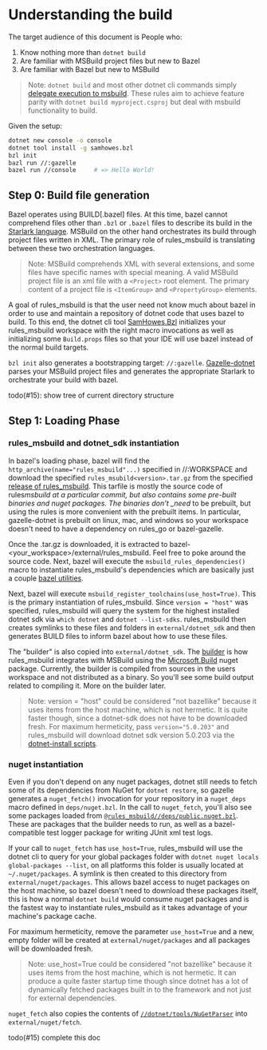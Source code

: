 # Understanding the build

The target audience of this document is People who:

1. Know nothing more than `dotnet build`
2. Are familiar with MSBuild project files but new to Bazel
3. Are familiar with Bazel but new to MSBuild

> Note: `dotnet build` and most other dotnet cli commands simply
> [delegate execution to msbuild](https://docs.microsoft.com/en-us/dotnet/core/tools/dotnet-build#msbuild).
> These rules aim to achieve feature parity with `dotnet build myproject.csproj` but deal with
> msbuild functionality to build.

Given the setup:

```bash
dotnet new console -o console
dotnet tool install -g samhowes.bzl
bzl init
bazl run //:gazelle
bazel run //console     # => Hello World!
```

## Step 0: Build file generation

Bazel operates using BUILD[.bazel] files. At this time, bazel cannot comprehend files other than
`.bzl` or `.bazel` files to describe its build in the
[Starlark language](https://docs.bazel.build/versions/main/skylark/language.html). MSBuild on the
other hand orchestrates its build through project files written in XML. The primary role of
rules_msbuild is translating between these two orchestration languages.

> Note: MSBuild comprehends XML with several extensions, and some files have specific names with
> special meaning. A valid MSBuild project file is an xml file with a `<Project>` root element. The
> primary content of a project file is `<ItemGroup>` and `<PropertyGroup>` elements.

A goal of rules_msbuild is that the user need not know much about bazel in order to use and maintain
a repository of dotnet code that uses bazel to build. To this end, the dotnet cli tool
[SamHowes.Bzl](../dotnet/tools/Bzl/Readme.md) initializes your rules_msbuild workspace with the
right macro invocations as well as initializing some `Build.props` files so that your IDE will use
bazel instead of the normal build targets.

`bzl init` also generates a bootstrapping target: `//:gazelle`.
[Gazelle-dotnet](../gazelle/dotnet/Readme.md) parses your MSBuild project files and generates the
appropriate Starlark to orchestrate your build with bazel.

todo(#15): show tree of current directory structure

## Step 1: Loading Phase

### rules_msbuild and dotnet_sdk instantiation

In bazel's loading phase, bazel will find the `http_archive(name="rules_msbuild"...)` specified in
//:WORKSPACE and download the specified `rules_msubild<version>.tar.gz` from the specified
[release of rules_msbuild](https://github.com/samhowes/rules_msbuild/releases). This tarfile is
mostly the source code of rules*msbuild at a particular commit, but also contains some pre-built
binaries and nuget packages. The binaries don't \_need* to be prebuilt, but using the rules is more
convenient with the prebuilt items. In particular, gazelle-dotnet is prebuilt on linux, mac, and
windows so your workspace doesn't need to have a dependency on rules_go or bazel-gazelle.

Once the .tar.gz is downloaded, it is extracted to bazel-<your_workspace>/external/rules_msbuild.
Feel free to poke around the source code. Next, bazel will execute the
`msbuild_rules_dependencies()` macro to instantiate rules_msbuild's dependencies which are basically
just a couple [bazel utilities](../dotnet/deps.bzl).

Next, bazel will execute `msbuild_register_toolchains(use_host=True)`. This is the primary
instantiation of rules_msbuild. Since `version = "host"` was specified, rules_msbuild will query the
system for the highest installed dotnet sdk via `which dotnet` and `dotnet --list-sdks`.
rules_msbuild then creates symlinks to these files and folders in `external/dotnet_sdk` and then
generates BUILD files to inform bazel about how to use these files.

The "builder" is also copied into `external/dotnet_sdk`. The [builder](../dotnet/tools/builder) is
how rules_msbuild integrates with MSBuild using the
[Microsoft.Build](https://www.nuget.org/packages/Microsoft.Build/) nuget package. Currently, the
builder is compiled from sources in the users workspace and not distributed as a binary. So you'll
see some build output related to compiling it. More on the builder later.

> Note: version = "host" could be considered "not bazellike" because it uses items from the host
> machine, which is not hermetic. It is quite faster though, since a dotnet-sdk does not have to be
> downloaded fresh. For maximum hermeticity, pass `version="5.0.203"` and rules_msbuild will
> download dotnet sdk version 5.0.203 via the
> [dotnet-install scripts](https://docs.microsoft.com/en-us/dotnet/core/tools/dotnet-install-script).

### nuget instantiation

Even if you don't depend on any nuget packages, dotnet still needs to fetch some of its dependencies
from NuGet for `dotnet restore`, so gazelle generates a `nuget_fetch()` invocation for your
repository in a `nuget_deps` macro defined in `deps/nuget.bzl`. In the call to `nuget_fetch`, you'll
also see some packages loaded from
[`@rules_msbuild//deps/public.nuget.bzl`](../deps/public_nuget.bzl). These are packages that the
builder needs to run, as well as a bazel-compatible test logger package for writing JUnit xml test
logs.

If your call to `nuget_fetch` has `use_host=True`, rules_msbuild will use the dotnet cli to query
for your global packages folder with `dotnet nuget locals global-packages --list`, on all platforms
this folder is usually located at `~/.nuget/packages`. A symlink is then created to this directory
from `external/nuget/packages`. This allows bazel access to nuget packages on the host machine, so
bazel doesn't need to download these packages itself, this is how a normal `dotnet build` would
consume nuget packages and is the fastest way to instantiate rules_msbuild as it takes advantage of
your machine's package cache.

For maximum hermeticity, remove the parameter `use_host=True` and a new, empty folder will be
created at `external/nuget/packages` and all packages will be downloaded fresh.

> Note: use_host=True could be considered "not bazellike" because it uses items from the host
> machine, which is not hermetic. It can produce a quite faster startup time though since dotnet has
> a lot of dynamically fetched packages built in to the framework and not just for external
> dependencies.

`nuget_fetch` also copies the contents of
[`//dotnet/tools/NuGetParser`](../dotnet/tools/NuGetParser) into `external/nuget/fetch`.

todo(#15) complete this doc
